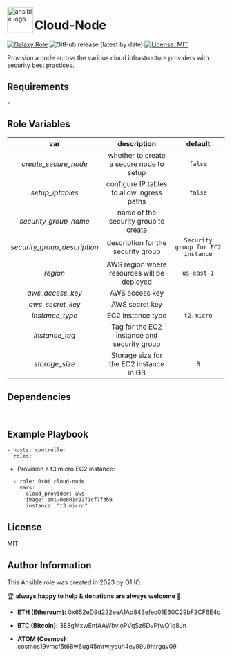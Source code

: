 <!-- @format -->

<p><img src="https://code.benco.io/icon-collection/logos/ansible.svg" alt="ansible logo" title="ansible" align="left" height="60" /></p>

# Cloud-Node
[![Galaxy Role](https://img.shields.io/ansible/role/d/0x0i/cloud-node
)](https://galaxy.ansible.com/ui/standalone/roles/0x0i/cloud-node/)
![GitHub release (latest by date)](https://img.shields.io/github/v/release/0x0I/cloud-node?color=yellow)
[![License: MIT](https://img.shields.io/badge/License-MIT-green.svg)](https://opensource.org/licenses/MIT)

Provision a node across the various cloud infrastructure providers with security best practices.

## Requirements

`-`

## Role Variables

|       var       |                        description                         |     default      |
| :-------------: | :--------------------------------------------------------: | :--------------: |
|     _create_secure_node_     |          whether to create a secure node to setup          |       `false`       |
|     _setup_iptables_     |          configure IP tables to allow ingress paths          |       `false`       |
|   _security_group_name_   |     name of the security group to create      |     ` `     |
|   _security_group_description_   |  description for the security group   |  `Security group for EC2 instance`  |
|   _region_   |    AWS region where resources will be deployed     |     `us-east-1`     |
|   _aws_access_key_   |    AWS access key     |     ` `     |
|   _aws_secret_key_   |    AWS secret key     |     ` `     |
|   _instance_type_   |    EC2 instance type     |     `t2.micro`     |
|   _instance_tag_   |    Tag for the EC2 instance and security group     |     ` `     |
|   _storage_size_   |    Storage size for the EC2 instance in GB     |     `8`     |


## Dependencies

`-`

## Example Playbook
```
- hosts: controller
  roles:
```

- Provision a t3.micro EC2 instance:
```
  - role: 0x0i.cloud-node
    vars:
      cloud_provider: aws
      image: ami-0e001c9271cf7f3b9
      instance: "t3.micro"
```

## License

MIT

## Author Information

This Ansible role was created in 2023 by O1.IO.

🏆 **always happy to help & donations are always welcome** 💸

- **ETH (Ethereum):** 0x652eD9d222eeA1Ad843efec01E60C29bF2CF6E4c

- **BTC (Bitcoin):** 3E8gMxwEnfAAWbvjoPVqSz6DvPfwQ1q8Jn

- **ATOM (Cosmos):** cosmos19vmcf5t68w6ug45mrwjyauh4ey99u9htrgqv09
